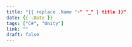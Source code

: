```yaml
---
title: "{{ replace .Name "-" "_" | title }}"
date: {{ .Date }}
tags: ["C#", "Unity"]
link: ""
draft: false
---
```

